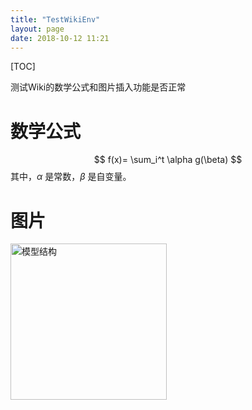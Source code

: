 ```yaml
---
title: "TestWikiEnv"
layout: page
date: 2018-10-12 11:21
---
```


[TOC]

测试Wiki的数学公式和图片插入功能是否正常

# 数学公式


$$
f(x)= \sum_i^t \alpha g(\beta)
$$
其中，$\alpha$ 是常数，$\beta$ 是自变量。

# 图片

<img src="/wiki/static/images/test_pic.jpeg" alt="模型结构" style="float:middle;width:250px;"/>

